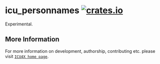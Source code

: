 # icu_personnames [![crates.io](https://img.shields.io/crates/v/icu_personnames)](https://crates.io/crates/icu_personnames)

Experimental.

## More Information

For more information on development, authorship, contributing etc. please visit [`ICU4X home page`](https://github.com/unicode-org/icu4x).

